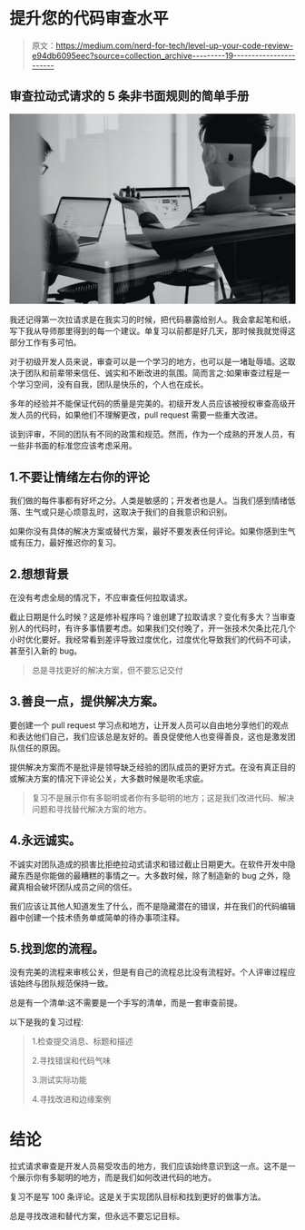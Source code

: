 # 提升您的代码审查水平

> 原文：<https://medium.com/nerd-for-tech/level-up-your-code-review-e94db6095eec?source=collection_archive---------19----------------------->

## 审查拉动式请求的 5 条非书面规则的简单手册

![](img/5e1916dac21882b38260af058d406e09.png)

我还记得第一次拉请求是在我实习的时候，把代码暴露给别人。我会拿起笔和纸，写下我从导师那里得到的每一个建议。单复习以前都是好几天，那时候我就觉得这部分工作有多可怕。

对于初级开发人员来说，审查可以是一个学习的地方，也可以是一堵耻辱墙。这取决于团队和前辈带来信任、诚实和不断改进的氛围。简而言之:如果审查过程是一个学习空间，没有自我，团队是快乐的，个人也在成长。

多年的经验并不能保证代码的质量是完美的。初级开发人员应该被授权审查高级开发人员的代码，如果他们不理解更改，pull request 需要一些重大改进。

谈到评审，不同的团队有不同的政策和规范。然而，作为一个成熟的开发人员，有一些非书面的标准您应该考虑采用。

## 1.不要让情绪左右你的评论

我们做的每件事都有好坏之分。人类是敏感的；开发者也是人。当我们感到情绪低落、生气或只是心烦意乱时，这取决于我们的自我意识和识别。

如果你没有具体的解决方案或替代方案，最好不要发表任何评论。如果你感到生气或有压力，最好推迟你的复习。

## 2.想想背景

在没有考虑全局的情况下，不应审查任何拉取请求。

截止日期是什么时候？这是修补程序吗？谁创建了拉取请求？变化有多大？当审查别人的代码时，有许多事情要考虑。如果我们交付晚了，开一张技术欠条比花几个小时优化要好。我经常看到差评导致过度优化，过度优化导致我们的代码不可读，甚至引入新的 bug。

> 总是寻找更好的解决方案，但不要忘记交付

## 3.善良一点，提供解决方案。

要创建一个 pull request 学习点和地方，让开发人员可以自由地分享他们的观点和表达他们自己，我们应该总是友好的。善良促使他人也变得善良，这也是激发团队信任的原因。

提供解决方案而不是批评是领导缺乏经验的团队成员的更好方式。在没有真正目的或解决方案的情况下评论公关，大多数时候是吹毛求疵。

> 复习不是展示你有多聪明或者你有多聪明的地方；这是我们改进代码、解决问题和寻找替代解决方案的地方。

## 4.永远诚实。

不诚实对团队造成的损害比拒绝拉动式请求和错过截止日期更大。在软件开发中隐藏东西是你能做的最糟糕的事情之一。大多数时候，除了制造新的 bug 之外，隐藏真相会破坏团队成员之间的信任。

我们应该让其他人知道发生了什么，而不是隐藏潜在的错误，并在我们的代码编辑器中创建一个技术债务单或简单的待办事项注释。

## 5.找到您的流程。

没有完美的流程来审核公关，但是有自己的流程总比没有流程好。个人评审过程应该始终与团队规范保持一致。

总是有一个清单:这不需要是一个手写的清单，而是一套审查前提。

以下是我的复习过程:

> 1.检查提交消息、标题和描述
> 
> 2.寻找错误和代码气味
> 
> 3.测试实际功能
> 
> 4.寻找改进和边缘案例

# **结论**

拉式请求审查是开发人员易受攻击的地方，我们应该始终意识到这一点。这不是一个展示你有多聪明的地方，而是我们如何改进代码的地方。

复习不是写 100 条评论。这是关于实现团队目标和找到更好的做事方法。

总是寻找改进和替代方案，但永远不要忘记目标。